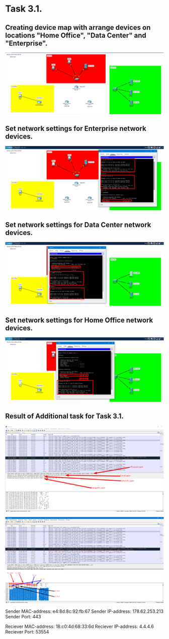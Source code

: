 # Task  3.1.



## Creating device map with arrange devices on locations "Home Office", "Data Center" and "Enterprise".


![1](screen/Screenshot_26.png)



## Set network settings for Enterprise network devices.


![2](screen/Screenshot_27.png)



## Set network settings for Data Center network devices.


![3](screen/Screenshot_28.png)



## Set network settings for Home Office network devices.


![4](screen/Screenshot_29.png)



## Result of Additional task for Task 3.1.


![4](screen/Screenshot_30.png)

![4](screen/Screenshot_37.png)

Sender MAC-address: e4:8d:8c:92:fb:67
Sender IP-address: 178.62.253.213
Sender Port: 443


Reciever MAC-address: 18:c0:4d:68:33:6d
Reciever IP-address: 4.4.4.6
Reciever Port: 53554









